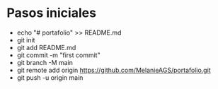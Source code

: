 # Pasos iniciales

- echo "# portafolio" >> README.md
- git init
- git add README.md
- git commit -m "first commit"
- git branch -M main
- git remote add origin https://github.com/MelanieAGS/portafolio.git
- git push -u origin main